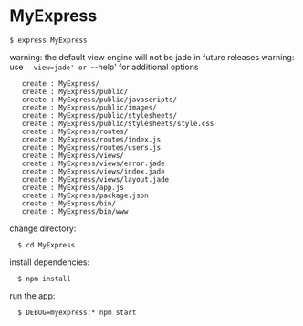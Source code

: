 # MyExpress

```
$ express MyExpress
```

  warning: the default view engine will not be jade in future releases
  warning: use `--view=jade' or `--help' for additional options


```
   create : MyExpress/
   create : MyExpress/public/
   create : MyExpress/public/javascripts/
   create : MyExpress/public/images/
   create : MyExpress/public/stylesheets/
   create : MyExpress/public/stylesheets/style.css
   create : MyExpress/routes/
   create : MyExpress/routes/index.js
   create : MyExpress/routes/users.js
   create : MyExpress/views/
   create : MyExpress/views/error.jade
   create : MyExpress/views/index.jade
   create : MyExpress/views/layout.jade
   create : MyExpress/app.js
   create : MyExpress/package.json
   create : MyExpress/bin/
   create : MyExpress/bin/www
```
   change directory:
   ```
     $ cd MyExpress
   ```

   install dependencies:
   ```
     $ npm install
   ```

   run the app:
   ```
     $ DEBUG=myexpress:* npm start
   ```

